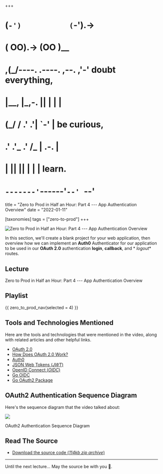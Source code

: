 +++
#   (`-')           (`-').->
#   ( OO).->        (OO )__
# ,(_/----. .----. ,--. ,'-' doubt everything,
# |__,    |\_,-.  ||  | |  |
#  (_/   /    .' .'|  `-'  | be curious,
#  .'  .'_  .'  /_ |  .-.  |
# |       ||      ||  | |  | learn.
# `-------'`------'`--' `--'

title = "Zero to Prod in Half an Hour: Part 4 --- App Authentication Overview"
date = "2022-01-11"

[taxonomies]
tags = ["zero-to-prod"]
+++

![Zero to Prod in Half an Hour: Part 4 --- App Authentication Overview](/zerotohero-dev/content/images/size/w1200/2024/03/papers.png)

In this section, we'll create a blank project for your web application, then
overview how we can implement an **Auth0** Authenticator for our application to
be used in our **OAuth 2.0** authentication **login**, **callback**, and *
*logout** routes.

Lecture
-------

Zero to Prod in Half an Hour: Part 4 --- App Authentication Overview

Playlist
--------

{{ zero_to_prod_nav(selected = 4) }}

Tools and Technologies Mentioned
--------------------------------

Here are the tools and technologies that were mentioned in the video, along with
related articles and other helpful links.

* [OAuth 2.0](https://oauth.net/2/)
* [How Does OAuth 2.0 Work?](https://www.digitalocean.com/community/tutorials/an-introduction-to-oauth-2)
* [Auth0](https://auth0.com/)
* [JSON Web Tokens (_JWT_)](https://jwt.io/)
* [OpenID Connect (_OIDC_)](https://openid.net/connect/)
* [Go OIDC](https://github.com/coreos/go-oidc)
* [Go OAuth2 Package](https://github.com/golang/oauth2)

OAuth2 Authentication Sequence Diagram
--------------------------------------

Here's the sequence diagram that the video talked about:

![](https://www.zerotohero.dev/content/images/2022/01/Screen-Shot-2022-01-10-at-5.00.04-PM.png)

OAuth2 Authentication Sequence Diagram

Read The Source
---------------

* [Download the source code (_114kb zip
  archive_)](https://assets.zerotohero.dev/zero-to-prod-in-30/zero-to-prod-in-30.zip)

------------

Until the next lecture... May the source be with you 🦄.
